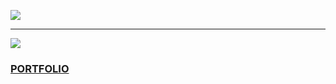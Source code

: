 [![](https://toddheasley.github.io/brickset/brickset-cli.png)](https://github.com/toddheasley/brickset)

-----

[![](https://toddheasley.github.io/harsh-barge/promo.png)](https://toddheasley.github.io/harsh-barge)

### [PORTFOLIO](https://toddheasley.github.io/portfolio.html)
